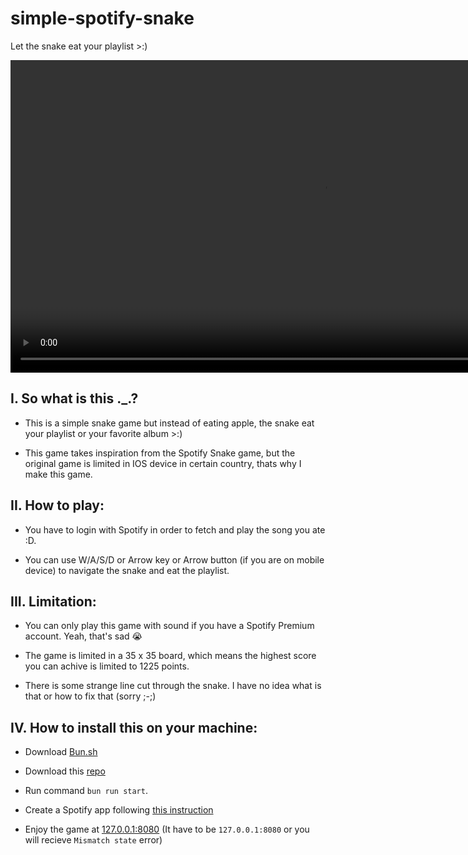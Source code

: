 # simple-spotify-snake
Let the snake eat your playlist >:)

<video width="1000" controls>
  <source src="https://hc-cdn.hel1.your-objectstorage.com/s/v3/cd3a697835a465c76175399738ba80a46f32efec_2025-09-23_23-49-51.mp4" type="video/mp4">
</video>

## I. So what is this ._.?

+ This is a simple snake game but instead of eating apple, the snake eat your playlist or your favorite album >:)

+ This game takes inspiration from the Spotify Snake game, but the original game is limited in IOS device in certain country, thats why I make this game.

## II. How to play:

+ You have to login with Spotify in order to fetch and play the song you ate :D.

+ You can use W/A/S/D or Arrow key or Arrow button (if you are on mobile device) to navigate the snake and eat the playlist.

## III. Limitation:

+ You can only play this game with sound if you have a Spotify Premium account. Yeah, that's sad 😭

+ The game is limited in a 35 x 35 board, which means the highest score you can achive is limited to 1225 points.

+ There is some strange line cut through the snake. I have no idea what is that or how to fix that (sorry ;-;)

## IV. How to install this on your machine:

+ Download [Bun.sh](https://bun.sh/)

+ Download this [repo](https://github.com/VaitoSoi/simple-spotify-snake)

+ Run command `bun run start`.

+ Create a Spotify app following [this instruction](./docs/CREATE_APP.md)

+ Enjoy the game at [127.0.0.1:8080](http://127.0.0.1:8080) (It have to be `127.0.0.1:8080` or you will recieve `Mismatch state` error)
